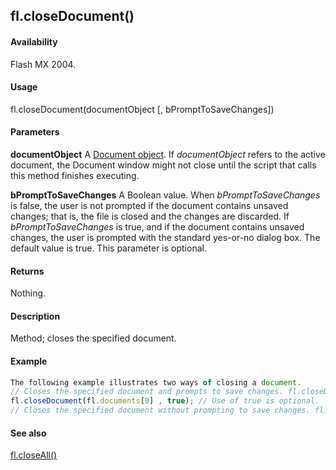 ## fl.closeDocument()

#### Availability

Flash MX 2004.

#### Usage

fl.closeDocument(documentObject \[, bPromptToSaveChanges\])

#### Parameters

**documentObject** A [Document object](../Document_object/document_summary.md). If *documentObject* refers to the active document, the Document window might not close until the script that calls this method finishes executing.

**bPromptToSaveChanges** A Boolean value. When *bPromptToSaveChanges* is false, the user is not prompted if the document contains unsaved changes; that is, the file is closed and the changes are discarded. If *bPromptToSaveChanges* is true, and if the document contains unsaved changes, the user is prompted with the standard yes-or-no dialog box. The default value is true. This parameter is optional.

#### Returns

Nothing.

#### Description

Method; closes the specified document.

#### Example

```javascript
The following example illustrates two ways of closing a document.
// Closes the specified document and prompts to save changes. fl.closeDocument(fl.documents[0]);
fl.closeDocument(fl.documents[0] , true); // Use of true is optional.
// Closes the specified document without prompting to save changes. fl.closeDocument(fl.documents[0], false);

```
#### See also

[fl.closeAll()](../flash_object_(fl)/fl7.md)
